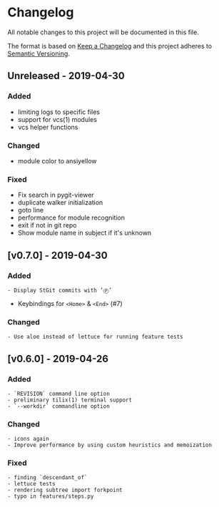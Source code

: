 # Changelog

All notable changes to this project will be documented in this file.

The format is based on [Keep a Changelog](http://keepachangelog.com/en/1.0.0/)
and this project adheres to [Semantic Versioning](http://semver.org/spec/v2.0.0.html).

## Unreleased - 2019-04-30

### Added

- limiting logs to specific files
- support for vcs(1) modules
- vcs helper functions

### Changed

- module color to ansiyellow

### Fixed

- Fix search in pygit-viewer
- duplicate walker initialization
- goto line
- performance for module recognition
- exit if not in git repo
- Show module name in subject if it's unknown


## [v0.7.0] - 2019-04-30

### Added

    - Display StGit commits with ’Ⓟ’
- Keybindings for `<Home>` & `<End>` (#7)

### Changed

    - Use aloe instead of lettuce for running feature tests

## [v0.6.0] - 2019-04-26

### Added

    - `REVISION` command line option
    - preliminary tilix(1) terminal support
    - `--workdir` commandline option

### Changed

    - icons again
    - Improve performance by using custom heuristics and memoization

### Fixed

    - finding `descendant_of`
    - lettuce tests
    - rendering subtree import forkpoint
    - typo in features/steps.py
